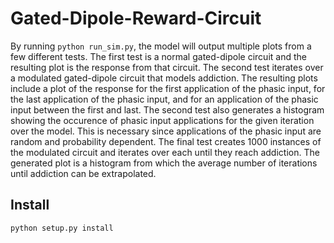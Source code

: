 # Gated-Dipole-Reward-Circuit

By running `python run_sim.py`, the model will output multiple plots from a few different tests. The first test is a normal gated-dipole circuit and the resulting plot is the response from that circuit. The second test iterates over a modulated gated-dipole circuit that models addiction. The resulting plots include a plot of the response for the first application of the phasic input, for the last application of the phasic input, and for an application of the phasic input between the first and last. The second test also generates a histogram showing the occurence of phasic input applications for the given iteration over the model. This is necessary since applications of the phasic input are random and probability dependent. The final test creates 1000 instances of the modulated circuit and iterates over each until they reach addiction. The generated plot is a histogram from which the average number of iterations until addiction can be extrapolated.

## Install
`python setup.py install`
